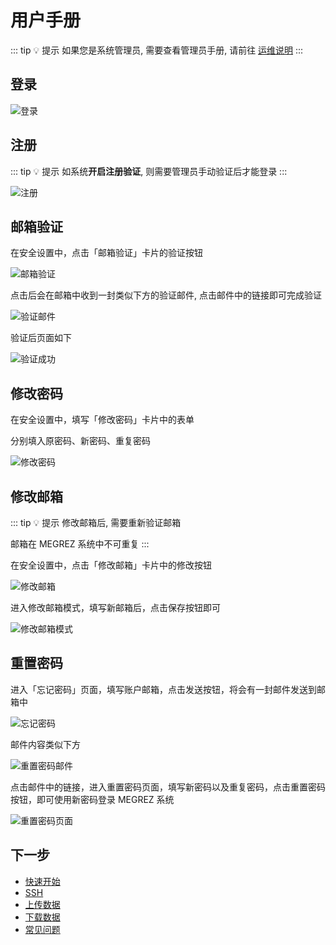# 用户手册

::: tip 💡 提示
如果您是系统管理员, 需要查看管理员手册, 请前往 [运维说明](/guide/maintenance/)
:::

## 登录

![登录](/guide/usage/login.webp)

## 注册

::: tip 💡 提示
如系统**开启注册验证**, 则需要管理员手动验证后才能登录
:::

![注册](/guide/usage/register.webp)

## 邮箱验证 <Badge type="tip" text="^0.2.1" />

在安全设置中，点击「邮箱验证」卡片的验证按钮

![邮箱验证](/guide/usage/email-verify.webp)

点击后会在邮箱中收到一封类似下方的验证邮件, 点击邮件中的链接即可完成验证

![验证邮件](/guide/usage/email-verify-mail.webp)

验证后页面如下

![验证成功](/guide/usage/email-verify-success.webp)


## 修改密码 <Badge type="tip" text="^0.2.1" />

在安全设置中，填写「修改密码」卡片中的表单

分别填入原密码、新密码、重复密码

![修改密码](/guide/usage/change-password.webp)


## 修改邮箱 <Badge type="tip" text="^0.2.1" />

::: tip 💡 提示
修改邮箱后, 需要重新验证邮箱

邮箱在 MEGREZ 系统中不可重复
:::

在安全设置中，点击「修改邮箱」卡片中的修改按钮

![修改邮箱](/guide/usage/change-email.webp)

进入修改邮箱模式，填写新邮箱后，点击保存按钮即可

![修改邮箱模式](/guide/usage/change-email-mode.webp)

## 重置密码 <Badge type="tip" text="^0.2.1" />

进入「忘记密码」页面，填写账户邮箱，点击发送按钮，将会有一封邮件发送到邮箱中

![忘记密码](/guide/usage/forget-password.webp)

邮件内容类似下方

![重置密码邮件](/guide/usage/reset-password-mail.webp)

点击邮件中的链接，进入重置密码页面，填写新密码以及重复密码，点击重置密码按钮，即可使用新密码登录 MEGREZ 系统

![重置密码页面](/guide/usage/reset-password-page.webp)

## 下一步

* [快速开始](/guide/usage/quick-start)
* [SSH](/guide/usage/instances/ssh)
* [上传数据](/guide/usage/data/upload)
* [下载数据](/guide/usage/data/download)
* [常见问题](/guide/usage/faq)